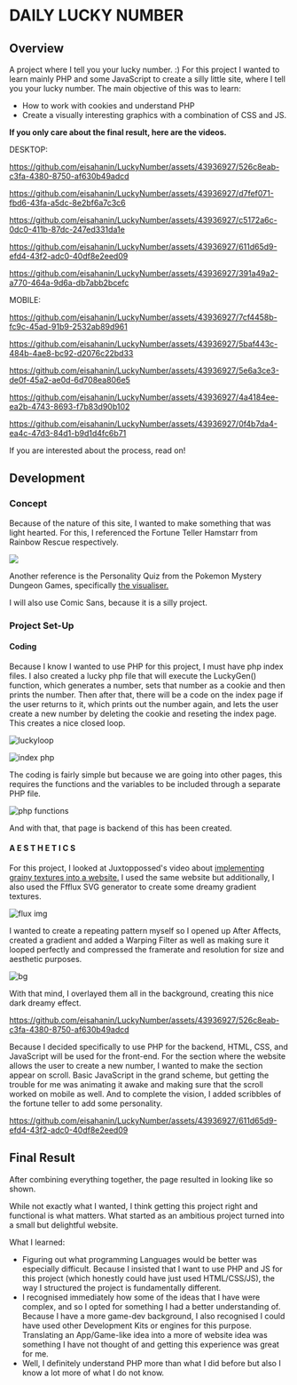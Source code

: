 <h1><strong>DAILY LUCKY NUMBER</strong></h1>

<h2>Overview</h2>
<p>A project where I tell you your lucky number. :)
For this project I wanted to learn mainly PHP and some JavaScript to create a silly little site, where I tell you your lucky number.
The main objective of this was to learn:</p>
<ul>
  <li>How to work with cookies and understand PHP</li>
  <li>Create a visually interesting graphics with a combination of CSS and JS.</li>
</ul>
<p><strong>If you only care about the final result, here are the videos.</a></strong></p>

DESKTOP:

https://github.com/eisahanin/LuckyNumber/assets/43936927/526c8eab-c3fa-4380-8750-af630b49adcd

https://github.com/eisahanin/LuckyNumber/assets/43936927/d7fef071-fbd6-43fa-a5dc-8e2bf6a7c3c6

https://github.com/eisahanin/LuckyNumber/assets/43936927/c5172a6c-0dc0-411b-87dc-247ed331da1e

https://github.com/eisahanin/LuckyNumber/assets/43936927/611d65d9-efd4-43f2-adc0-40df8e2eed09

https://github.com/eisahanin/LuckyNumber/assets/43936927/391a49a2-a770-464a-9d6a-db7abb2bcefc

MOBILE:

https://github.com/eisahanin/LuckyNumber/assets/43936927/7cf4458b-fc9c-45ad-91b9-2532ab89d961

https://github.com/eisahanin/LuckyNumber/assets/43936927/5baf443c-484b-4ae8-bc92-d2076c22bd33

https://github.com/eisahanin/LuckyNumber/assets/43936927/5e6a3ce3-de0f-45a2-ae0d-6d708ea806e5

https://github.com/eisahanin/LuckyNumber/assets/43936927/4a4184ee-ea2b-4743-8693-f7b83d90b102

https://github.com/eisahanin/LuckyNumber/assets/43936927/0f4b7da4-ea4c-47d3-84d1-b9d1d4fc6b71



<p>If you are interested about the process, read on!</p>

<h2>Development</h2>
<h3>Concept</h3>
<p>Because of the nature of this site, I wanted to make something that was light hearted. For this, I referenced the Fortune Teller Hamstarr from Rainbow Rescue respectively.</p>
<img src="https://static.wikia.nocookie.net/hamtaro/images/d/d6/Hamstarr.png/revision/latest?cb=20130607020049" />
<p>Another reference is the Personality Quiz from the Pokemon Mystery Dungeon Games, specifically <a href="https://www.youtube.com/embed/jyWq6gY7SZk?si=1Mc9TUpN0z7wH7Q4">the visualiser.</a></p>
<p>I will also use Comic Sans, because it is a silly project.</p>

<h3>Project Set-Up</h3>
<h4>Coding</h4>

<p>Because I know I wanted to use PHP for this project, I must have php index files. I also created a lucky php file that will execute the LuckyGen() function, which generates a number, sets that number as a cookie and then prints the number. Then after that, there will be a code on the index page if the user returns to it, which prints out the number again, and lets the user create a new number by deleting the cookie and reseting the index page. This creates a nice closed loop.</p>

![luckyloop](https://github.com/eisahanin/LuckyNumber/assets/43936927/2edf59ea-6f58-4479-a052-7ca819fe3204)


![index php](https://github.com/eisahanin/LuckyNumber/assets/43936927/0ae5796a-9ea1-4606-b0ea-309a51859036)


<p>The coding is fairly simple but because we are going into other pages, this requires the functions and the variables to be included through a separate PHP file.</p>


![php functions](https://github.com/eisahanin/LuckyNumber/assets/43936927/e8a0aee9-8233-442d-ac58-2955f71ddbb7)

<p>And with that, that page is backend of this has been created.</p>

<h4>A E S T H E T I C S</h4>
<p>For this project, I looked at Juxtoppossed's video about <a href="https://www.youtube.com/watch?v=_ZFghigBmqo">implementing grainy textures into a website.</a> I used the same website but additionally, I also used the Ffflux SVG generator to create some dreamy gradient textures.</p>

![flux img](https://github.com/eisahanin/LuckyNumber/assets/43936927/f364d770-c2dc-4acf-968b-ad49931d6964)

<p>I wanted to create a repeating pattern myself so I opened up After Affects, created a gradient and added a Warping Filter as well as making sure it looped perfectly and compressed the framerate and resolution for size and aesthetic purposes.</p>

![bg](https://github.com/eisahanin/LuckyNumber/assets/43936927/50c76285-369a-44c2-9924-a02b4d9e065b)

<p>With that mind, I overlayed them all in the background, creating this nice dark dreamy effect.</p>

https://github.com/eisahanin/LuckyNumber/assets/43936927/526c8eab-c3fa-4380-8750-af630b49adcd

<p>Because I decided specifically to use PHP for the backend, HTML, CSS, and JavaScript will be used for the front-end. For the section where the website allows the user to create a new number, I wanted to make the section appear on scroll. Basic JavaScript in the grand scheme, but getting the trouble for me was animating it awake and making sure that the scroll worked on mobile as well. And to complete the vision, I added scribbles of the fortune teller to add some personality.</p>

https://github.com/eisahanin/LuckyNumber/assets/43936927/611d65d9-efd4-43f2-adc0-40df8e2eed09

<h2>Final Result</h2>
<p>After combining everything together, the page resulted in looking like so shown.</p>

<p>While not exactly what I wanted, I think getting this project right and functional is what matters. What started as an ambitious project turned into a small but delightful website.</p>
<p>What I learned:</p>
<ul>
  <li>Figuring out what programming Languages would be better was especially difficult. Because I insisted that I want to use PHP and JS for this project (which honestly could have just used HTML/CSS/JS), the way I structured the project is fundamentally different.</li>
  <li>I recognised immediately how some of the ideas that I have were complex, and so I opted for something I had a better understanding of. Because I have a more game-dev background, I also recognised I could have used other Development Kits or engines for this purpose. Translating an App/Game-like idea into a more of website idea was something I have not thought of and getting this experience was great for me.</li>
  <li>Well, I definitely understand PHP more than what I did before but also I know a lot more of what I do not know.</li>
</ul>
